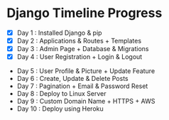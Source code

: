 # Django Timeline Progress

- [x] Day 1  : Installed Django & pip 
- [x] Day 2  : Applications & Routes + Templates
- [x] Day 3  : Admin Page + Database & Migrations
- [x] Day 4  : User Registration + Login & Logout
- Day 5  : User Profile & Picture + Update Feature
- Day 6  : Create, Update & Delete Posts
- Day 7  : Pagination + Email & Password Reset
- Day 8  : Deploy to Linux Server
- Day 9  : Custom Domain Name + HTTPS + AWS
- Day 10 : Deploy using Heroku
